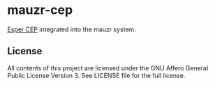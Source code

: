 mauzr-cep
=========

[Esper CEP](http://www.espertech.com/esper) integrated into the mauzr system.

License
-------

All contents of this project are licensed under the
GNU Affero General Public License Version 3. See LICENSE file for the full
license.
